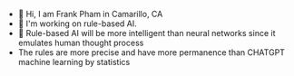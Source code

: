 - 👋 Hi, I am Frank Pham in Camarillo, CA
- 👀 I'm working on rule-based AI.
- 🌱 Rule-based AI will be more intelligent than neural networks since it emulates human thought process
-  The rules are more precise and have more permanence than CHATGPT machine learning by statistics


